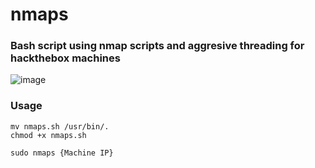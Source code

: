 # nmaps

### Bash script using nmap scripts and aggresive threading for hackthebox machines

![image](https://user-images.githubusercontent.com/80868159/164272768-c2c13d4f-a7d4-4aee-87f4-0a7c076c2efc.png)


### Usage

```
mv nmaps.sh /usr/bin/.
chmod +x nmaps.sh
```

```
sudo nmaps {Machine IP}
```
